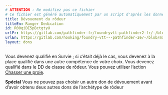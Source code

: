 ```yaml
---
# ATTENTION : Ne modifiez pas ce fichier
# Ce fichier est généré automatiquement par un script d'après les données du module Foundry VTT officiel et de sa traduction
title: Dévouement du rôdeur
titleEn: Ranger Dedication
id: R00qiDE5pBctgtyU
urlFr: https://gitlab.com/pathfinder-fr/foundryvtt-pathfinder2-fr/-/blob/master/data/feats/R00qiDE5pBctgtyU.htm
urlEn: https://gitlab.com/hooking/foundry-vtt---pathfinder-2e/-/blob/master/packs/data/feats.db/ranger-dedication.json
layout: dons
---
```

Vous devenez qualifié en Survie ; si c’était déjà le cas, vous devenez à la place qualifié dans une autre compétence de votre choix. Vous devenez qualifié dans le DD de classe de rôdeur. Vous pouvez utiliser l’action [Chasser une proie](../actions/chasser-une-proie.html).

**Spécial**  Vous ne pouvez pas choisir un autre don de dévouement avant d’avoir obtenu deux autres dons de l’archétype de rôdeur
